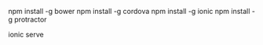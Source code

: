 npm install -g bower
npm install -g cordova
npm install -g ionic
npm install -g protractor


ionic serve